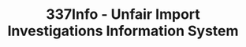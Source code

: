 ---
bigquery: https://console.cloud.google.com/bigquery?p=patents-public-data&d=usitc_investigations&page=dataset&project=sheets-management-319211
citation: US International Trade Commission 337Info Unfair Import Investigations Information
  System
contributors: US International Trade Comission
cost: None
description: US International Trade Commission 337Info Unfair Import Investigations
  Information System contains data on investigations done under Section 337. Section
  337 declares the infringement of certain statutory intellectual property rights
  and other forms of unfair competition in import trade to be unlawful practices.
  Most Section 337 investigations involve allegations of patent or registered trademark
  infringement.
documentation: FAQ and tutorial available on the site
last_edit: Mon, 04 Apr 2022 19:10:40 GMT
location: https://pubapps2.usitc.gov/337external/
maintained_by: US International Trade Comission
schema_fields: '[''investigationType'', ''finalIdOnViolationIssue'', ''copyrightNumbers'',
  ''teoProceedingInvolved'', ''complainant'', ''ouiiAttorney'', ''startDateMarkmanHearing'',
  ''gcAttorney'', ''invUnfairAct'', ''issueDateOtherNonFinal'', ''patentNumbers'',
  ''htsNumbers'', ''cafcAppeals'', ''aljAssigned'', ''trademarkNumbers'', ''currentStatus'',
  ''finalDetNoViolation'', ''patentNumber'', ''markmanHearing'', ''reportingRequirements'',
  ''ouiiParticipation'', ''teoIdDueDate'', ''finalDetViolation'', ''investigationNo'',
  ''actualStartDateEvidHear'', ''finalIdOnViolationDue'', ''docketNo'', ''scheduledStartDateEvidHear'',
  ''respondent'', ''teoReliefGranted'', ''scheduledEndDateEvidHear'', ''dateOfPublicationFrNotice'',
  ''actualEndDateEvidHear'', ''dateComplaintFiled'', ''targetDate'', ''endDateMarkmanHearing'',
  ''id'', ''dateCreated'', ''currentActiveALJ'', ''investigationTermDate'', ''title'',
  ''internalRemand'', ''publication_number'', ''teoIdIssueDate'', ''lastUpdated'']'
shortname: unfair_import_investigations
tags:
- import
- legal
- trade
timeframe: 2008-2021 (prior to 2008 downloadable as a JSON file)
title: 337Info - Unfair Import Investigations Information System
uuid: 2721f5ec-e599-4890-9265-9706719fc71e
---